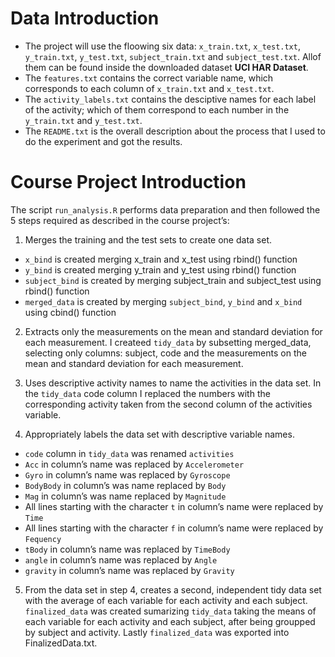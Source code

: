 # Data Introduction
- The project will use the floowing six data: `x_train.txt`, `x_test.txt`, `y_train.txt`, `y_test.txt`, `subject_train.txt` and `subject_test.txt`. Allof them can be found inside the downloaded dataset **UCI HAR Dataset**.
- The `features.txt` contains the correct variable name, which corresponds to each column of `x_train.txt` and `x_test.txt`.
- The `activity_labels.txt` contains the desciptive names for each label of the activity; which of them correspond to each number in the `y_train.txt` and `y_test.txt`.
- The `README.txt` is the overall description about the process that I used to do the experiment and got the results.

# Course Project Introduction
The script `run_analysis.R` performs data preparation and then followed the 5 steps required as described in the course project’s:


1. Merges the training and the test sets to create one data set.
  - `x_bind` is created merging x_train and x_test using rbind() function
  - `y_bind` is created merging y_train and y_test using rbind() function
  - `subject_bind` is created by merging subject_train and subject_test using rbind() function
  - `merged_data` is created by merging `subject_bind`, `y_bind` and `x_bind` using cbind() function


2. Extracts only the measurements on the mean and standard deviation for each measurement. 
  I createed `tidy_data` by subsetting merged_data, selecting only columns: subject, code and the measurements on the mean and standard deviation for each measurement.


3. Uses descriptive activity names to name the activities in the data set.
  In the `tidy_data` code column I replaced the numbers with the corresponding activity taken from the second column of the activities variable.


4. Appropriately labels the data set with descriptive variable names. 
  - `code` column in `tidy_data` was renamed `activities`
  - `Acc` in column’s name was replaced by `Accelerometer`
  - `Gyro` in column’s name was replaced by `Gyroscope`
  - `BodyBody` in column’s was name replaced by `Body`
  - `Mag` in column’s was name replaced by `Magnitude`
  - All lines starting with the character `t` in column’s name were replaced by `Time`
  - All lines starting with the character `f` in column’s name were replaced by `Fequency`
  - `tBody` in column’s name was replaced by `TimeBody`
  - `angle` in column’s name was replaced by `Angle`
  - `gravity` in column’s name was replaced by `Gravity`

5. From the data set in step 4, creates a second, independent tidy data set with the average of each variable for each activity and each subject.   
  `finalized_data` was created sumarizing `tidy_data` taking the means of each variable for each activity and each subject, after being groupped by subject and activity.
  Lastly `finalized_data` was exported into FinalizedData.txt.
